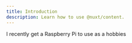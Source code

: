 ```yaml
---
title: Introduction
description: Learn how to use @nuxt/content.
---
```


I recently get a Raspberry Pi to use as a hobbies 
